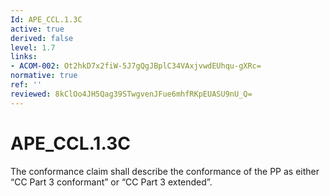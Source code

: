 ```yaml
---
Id: APE_CCL.1.3C
active: true
derived: false
level: 1.7
links:
- ACOM-002: Ot2hkD7x2fiW-5J7gQgJBplC34VAxjvwdEUhqu-gXRc=
normative: true
ref: ''
reviewed: 8kClOo4JH5Qag39STwgvenJFue6mhfRKpEUASU9nU_Q=
---
```


# APE_CCL.1.3C

The conformance claim shall describe the conformance of the PP as either “CC Part 3 conformant” or “CC Part 3 extended”.
